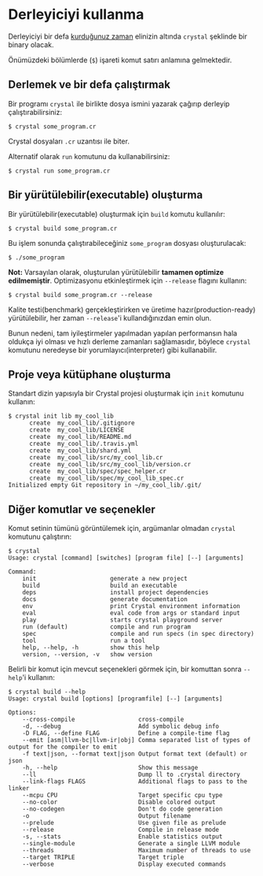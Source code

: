 # Derleyiciyi kullanma

Derleyiciyi bir defa [kurduğunuz zaman](../installation/README.md) elinizin altında `crystal` şeklinde bir binary olacak.

Önümüzdeki bölümlerde (`$`) işareti komut satırı anlamına gelmektedir.

## Derlemek ve bir defa çalıştırmak

Bir programı `crystal` ile birlikte dosya ismini yazarak çağırıp derleyip çalıştırabilirsiniz:

```
$ crystal some_program.cr
```

Crystal dosyaları `.cr` uzantısı ile biter.

Alternatif olarak `run` komutunu da kullanabilirsiniz:

```
$ crystal run some_program.cr
```

## Bir yürütülebilir(executable) oluşturma

Bir yürütülebilir(executable) oluşturmak için `build` komutu kullanılır:

```
$ crystal build some_program.cr
```

Bu işlem sonunda çalıştırabileceğiniz `some_program` dosyası oluşturulacak:

```
$ ./some_program
```

**Not:** Varsayılan olarak, oluşturulan yürütülebilir **tamamen optimize edilmemiştir**. Optimizasyonu etkinleştirmek için `--release` flagını kullanın:

```
$ crystal build some_program.cr --release
```

Kalite testi(benchmark) gerçekleştirirken ve üretime hazır(production-ready) yürütülebilir, her zaman `--release`'i kullandığınızdan emin olun.

Bunun nedeni, tam iyileştirmeler yapılmadan yapılan performansın hala oldukça iyi olması ve hızlı derleme zamanları sağlamasıdır, böylece `crystal` komutunu neredeyse bir yorumlayıcı(interpreter) gibi kullanabilir.

## Proje veya kütüphane oluşturma

Standart dizin yapısıyla bir Crystal projesi oluşturmak için `init` komutunu kullanın:

```
$ crystal init lib my_cool_lib
      create  my_cool_lib/.gitignore
      create  my_cool_lib/LICENSE
      create  my_cool_lib/README.md
      create  my_cool_lib/.travis.yml
      create  my_cool_lib/shard.yml
      create  my_cool_lib/src/my_cool_lib.cr
      create  my_cool_lib/src/my_cool_lib/version.cr
      create  my_cool_lib/spec/spec_helper.cr
      create  my_cool_lib/spec/my_cool_lib_spec.cr
Initialized empty Git repository in ~/my_cool_lib/.git/
```

## Diğer komutlar ve seçenekler

Komut setinin tümünü görüntülemek için, argümanlar olmadan `crystal` komutunu çalıştırın:

```
$ crystal
Usage: crystal [command] [switches] [program file] [--] [arguments]

Command:
    init                     generate a new project
    build                    build an executable
    deps                     install project dependencies
    docs                     generate documentation
    env                      print Crystal environment information
    eval                     eval code from args or standard input
    play                     starts crystal playground server
    run (default)            compile and run program
    spec                     compile and run specs (in spec directory)
    tool                     run a tool
    help, --help, -h         show this help
    version, --version, -v   show version
```

Belirli bir komut için mevcut seçenekleri görmek için, bir komuttan sonra `--help`'i kullanın:

```
$ crystal build --help
Usage: crystal build [options] [programfile] [--] [arguments]

Options:
    --cross-compile                  cross-compile
    -d, --debug                      Add symbolic debug info
    -D FLAG, --define FLAG           Define a compile-time flag
    --emit [asm|llvm-bc|llvm-ir|obj] Comma separated list of types of output for the compiler to emit
    -f text|json, --format text|json Output format text (default) or json
    -h, --help                       Show this message
    --ll                             Dump ll to .crystal directory
    --link-flags FLAGS               Additional flags to pass to the linker
    --mcpu CPU                       Target specific cpu type
    --no-color                       Disable colored output
    --no-codegen                     Don't do code generation
    -o                               Output filename
    --prelude                        Use given file as prelude
    --release                        Compile in release mode
    -s, --stats                      Enable statistics output
    --single-module                  Generate a single LLVM module
    --threads                        Maximum number of threads to use
    --target TRIPLE                  Target triple
    --verbose                        Display executed commands
```
